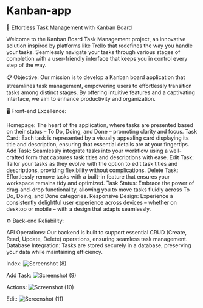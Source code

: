 # Kanban-app
🌟 Effortless Task Management with Kanban Board

Welcome to the Kanban Board Task Management project, an innovative solution inspired by platforms like Trello that redefines the way you handle your tasks. Seamlessly navigate your tasks through various stages of completion with a user-friendly interface that keeps you in control every step of the way.

📋 Objective:
Our mission is to develop a Kanban board application that streamlines task management, empowering users to effortlessly transition tasks among distinct stages. By offering intuitive features and a captivating interface, we aim to enhance productivity and organization.

🖥️ Front-end Excellence:

Homepage: The heart of the application, where tasks are presented based on their status – To Do, Doing, and Done – promoting clarity and focus.
Task Card: Each task is represented by a visually appealing card displaying its title and description, ensuring that essential details are at your fingertips.
Add Task: Seamlessly integrate tasks into your workflow using a well-crafted form that captures task titles and descriptions with ease.
Edit Task: Tailor your tasks as they evolve with the option to edit task titles and descriptions, providing flexibility without complications.
Delete Task: Effortlessly remove tasks with a built-in feature that ensures your workspace remains tidy and optimized.
Task Status: Embrace the power of drag-and-drop functionality, allowing you to move tasks fluidly across To Do, Doing, and Done categories.
Responsive Design: Experience a consistently delightful user experience across devices – whether on desktop or mobile – with a design that adapts seamlessly.

⚙️ Back-end Reliability:

API Operations: Our backend is built to support essential CRUD (Create, Read, Update, Delete) operations, ensuring seamless task management.
Database Integration: Tasks are stored securely in a database, preserving your data while maintaining efficiency.



Index:
![Screenshot (8)](https://github.com/hangsha-saha/Kanban-app/assets/125459168/6ec3fe3b-3fb5-4cd5-a4ab-317bd307e308)











Add Task:
![Screenshot (9)](https://github.com/hangsha-saha/Kanban-app/assets/125459168/0749ebca-a277-446b-bdc5-5564d235c63a)









Actions:
![Screenshot (10)](https://github.com/hangsha-saha/Kanban-app/assets/125459168/7bbb51dc-75b1-4461-80d8-52080d01f774)






Edit:
![Screenshot (11)](https://github.com/hangsha-saha/Kanban-app/assets/125459168/f4791300-622a-48f9-85aa-e0af8515faa6)